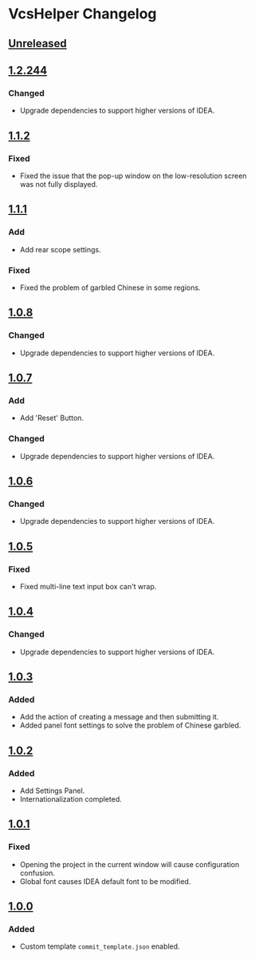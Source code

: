 <!-- Keep a Changelog guide -> https://keepachangelog.com -->

# VcsHelper Changelog

## [Unreleased]

## [1.2.244]

### Changed

- Upgrade dependencies to support higher versions of IDEA.

## [1.1.2]

### Fixed

- Fixed the issue that the pop-up window on the low-resolution screen was not fully displayed.

## [1.1.1]

### Add

- Add rear scope settings.

### Fixed

- Fixed the problem of garbled Chinese in some regions.

## [1.0.8]

### Changed

- Upgrade dependencies to support higher versions of IDEA.

## [1.0.7]

### Add

- Add 'Reset' Button.

### Changed

- Upgrade dependencies to support higher versions of IDEA.

## [1.0.6]

### Changed

- Upgrade dependencies to support higher versions of IDEA.

## [1.0.5]

### Fixed

- Fixed multi-line text input box can't wrap.

## [1.0.4]

### Changed

- Upgrade dependencies to support higher versions of IDEA.

## [1.0.3]

### Added

- Add the action of creating a message and then submitting it.
- Added panel font settings to solve the problem of Chinese garbled.

## [1.0.2]

### Added

- Add Settings Panel.
- Internationalization completed.

## [1.0.1]

### Fixed

- Opening the project in the current window will cause configuration confusion.
- Global font causes IDEA default font to be modified.

## [1.0.0]

### Added

- Custom template `commit_template.json` enabled.

[Unreleased]: https://github.com/WangJie0822/VcsHelperPlugin/compare/v1.2.244...HEAD
[1.2.244]: https://github.com/WangJie0822/VcsHelperPlugin/compare/v1.1.2...v1.2.244
[1.1.2]: https://github.com/WangJie0822/VcsHelperPlugin/compare/v1.1.1...v1.1.2
[1.1.1]: https://github.com/WangJie0822/VcsHelperPlugin/compare/v1.0.8...v1.1.1
[1.0.8]: https://github.com/WangJie0822/VcsHelperPlugin/compare/v1.0.7...v1.0.8
[1.0.7]: https://github.com/WangJie0822/VcsHelperPlugin/compare/v1.0.6...v1.0.7
[1.0.6]: https://github.com/WangJie0822/VcsHelperPlugin/compare/v1.0.5...v1.0.6
[1.0.5]: https://github.com/WangJie0822/VcsHelperPlugin/compare/v1.0.4...v1.0.5
[1.0.4]: https://github.com/WangJie0822/VcsHelperPlugin/compare/v1.0.3...v1.0.4
[1.0.3]: https://github.com/WangJie0822/VcsHelperPlugin/compare/v1.0.2...v1.0.3
[1.0.2]: https://github.com/WangJie0822/VcsHelperPlugin/compare/v1.0.1...v1.0.2
[1.0.1]: https://github.com/WangJie0822/VcsHelperPlugin/compare/v1.0.0...v1.0.1
[1.0.0]: https://github.com/WangJie0822/VcsHelperPlugin/commits/v1.0.0
